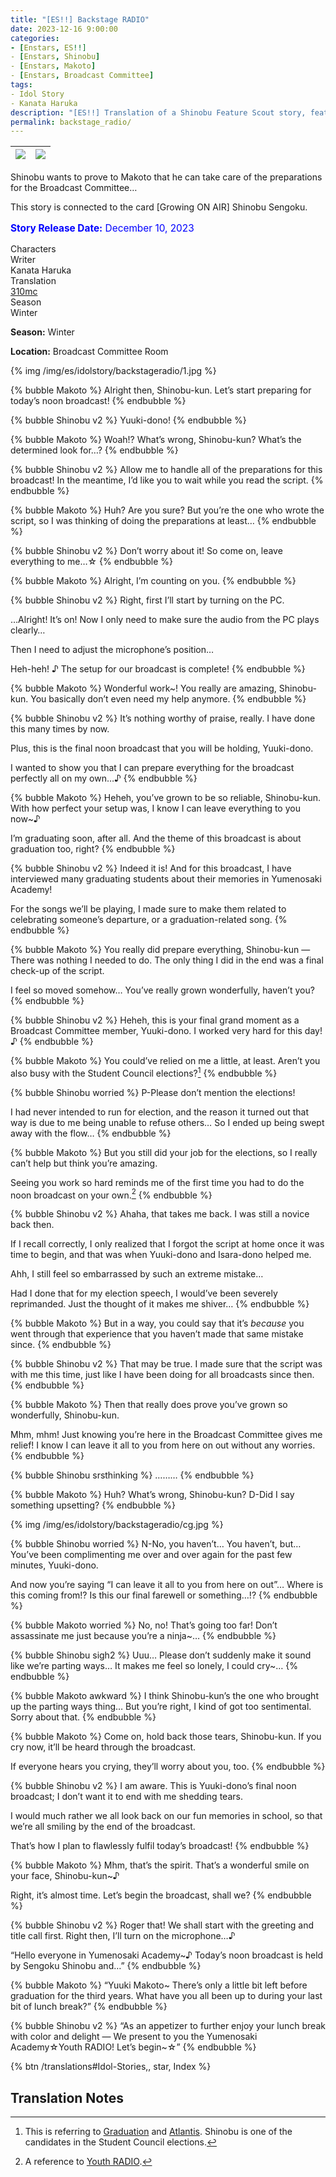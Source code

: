 ```yaml
---
title: "[ES!!] Backstage RADIO"
date: 2023-12-16 9:00:00
categories:
- [Enstars, ES!!]
- [Enstars, Shinobu]
- [Enstars, Makoto]
- [Enstars, Broadcast Committee]
tags:
- Idol Story
- Kanata Haruka
description: "[ES!!] Translation of a Shinobu Feature Scout story, featuring Makoto. Shinobu wants to prove to Makoto that he can take care of the preparations for the Broadcast Committee…"
permalink: backstage_radio/
---
```


![](/img/es/idolstory/backstageradio/c1.jpg)|![](/img/es/idolstory/backstageradio/c2.jpg)
:-:|:-:

Shinobu wants to prove to Makoto that he can take care of the preparations for the Broadcast Committee…

This story is connected to the card [Growing ON AIR] Shinobu Sengoku.

<p style="color:blue;font-size:110%;"><b>Story Release Date:</b> December 10, 2023</p>

<div class="three-wrapper" style="--storyColor:#965e7d;--storyColor-rgb:150,94,125;--storyColor-h:326.8;--storyColor-s: 23%;--storyColor-l:47.8%;">
    <div class="info-area">
        <div class="info">
            <div class="info-item characters">
                <div class="label">
                    Characters
                </div>
                <div class="value">
                <a href="/categories/Enstars/Shinobu" character="Shinobu"></a>
                <a href="/categories/Enstars/Makoto" character="Makoto"></a>
                </div>
            </div>
            <div class="info-item one">
                <div class="label">
                    Writer
                </div>
                <div class="value">
                    Kanata Haruka
                </div>
            </div>
            <div class="info-item two">
                <div class="label">
                    Translation
                </div>
                <div class="value">
                    <a href="/about">310mc</a>
                </div>
            </div>
            <div class="info-item three">
                <div class="label">
                   Season
                </div>
                <div class="value">                 
                    Winter
                </div>
            </div>
        </div>
    </div>
</div>

<!-- more -->

<link rel="stylesheet" href="/css/storylist.css">

<div class="msr-season winter">
    <p><span><b>Season:</b> Winter</span></p>
</div>

<div class="msr-location">
    <p><span><b>Location:</b> Broadcast Committee Room</span></p>
</div>

{% img /img/es/idolstory/backstageradio/1.jpg %}

{% bubble Makoto %}
Alright then, Shinobu-kun. Let’s start preparing for today’s noon broadcast!
{% endbubble %}

{% bubble Shinobu v2 %}
Yuuki-dono!
{% endbubble %}

{% bubble Makoto %}
Woah!? What’s wrong, Shinobu-kun? What’s the determined look for…?
{% endbubble %}

{% bubble Shinobu v2 %}
Allow me to handle all of the preparations for this broadcast! In the meantime, I’d like you to wait while you read the script.
{% endbubble %}

{% bubble Makoto %}
Huh? Are you sure? But you’re the one who wrote the script, so I was thinking of doing the preparations at least…
{% endbubble %}

{% bubble Shinobu v2 %}
Don’t worry about it! So come on, leave everything to me…☆
{% endbubble %}

{% bubble Makoto %}
Alright, I’m counting on you.
{% endbubble %}

{% bubble Shinobu v2 %}
Right, first I’ll start by turning on the PC.

…Alright! It’s on! Now I only need to make sure the audio from the PC plays clearly…

Then I need to adjust the microphone’s position…

Heh-heh! ♪ The setup for our broadcast is complete!
{% endbubble %}

{% bubble Makoto %}
Wonderful work~! You really are amazing, Shinobu-kun. You basically don’t even need my help anymore.
{% endbubble %}

{% bubble Shinobu v2 %}
It’s nothing worthy of praise, really. I have done this many times by now.

Plus, this is the final noon broadcast that you will be holding, Yuuki-dono.

I wanted to show you that I can prepare everything for the broadcast perfectly all on my own…♪
{% endbubble %}

{% bubble Makoto %}
Heheh, you’ve grown to be so reliable, Shinobu-kun. With how perfect your setup was, I know I can leave everything to you now~♪

I’m graduating soon, after all. And the theme of this broadcast is about graduation too, right?
{% endbubble %}

{% bubble Shinobu v2 %}
Indeed it is! And for this broadcast, I have interviewed many graduating students about their memories in Yumenosaki Academy!

For the songs we’ll be playing, I made sure to make them related to celebrating someone’s departure, or a graduation-related song.
{% endbubble %}

{% bubble Makoto %}
You really did prepare everything, Shinobu-kun — There was nothing I needed to do. The only thing I did in the end was a final check-up of the script.

I feel so moved somehow… You’ve really grown wonderfully, haven’t you?
{% endbubble %}

{% bubble Shinobu v2 %}
Heheh, this is your final grand moment as a Broadcast Committee member, Yuuki-dono. I worked very hard for this day! ♪
{% endbubble %}

{% bubble Makoto %}
You could’ve relied on me a little, at least. Aren’t you also busy with the Student Council elections?[^1]
{% endbubble %}

{% bubble Shinobu worried %}
P-Please don’t mention the elections!

I had never intended to run for election, and the reason it turned out that way is due to me being unable to refuse others… So I ended up being swept away with the flow…
{% endbubble %}

{% bubble Makoto %}
But you still did your job for the elections, so I really can’t help but think you’re amazing.

Seeing you work so hard reminds me of the first time you had to do the noon broadcast on your own.[^2]
{% endbubble %}

{% bubble Shinobu v2 %}
Ahaha, that takes me back. I was still a novice back then.

If I recall correctly, I only realized that I forgot the script at home once it was time to begin, and that was when Yuuki-dono and Isara-dono helped me.

Ahh, I still feel so embarrassed by such an extreme mistake…

Had I done that for my election speech, I would’ve been severely reprimanded. Just the thought of it makes me shiver…
{% endbubble %}

{% bubble Makoto %}
But in a way, you could say that it’s <em>because</em> you went through that experience that you haven’t made that same mistake since.
{% endbubble %}

{% bubble Shinobu v2 %}
That may be true. I made sure that the script was with me this time, just like I have been doing for all broadcasts since then.
{% endbubble %}

{% bubble Makoto %}
Then that really does prove you’ve grown so wonderfully, Shinobu-kun.

Mhm, mhm! Just knowing you’re here in the Broadcast Committee gives me relief! I know I can leave it all to you from here on out without any worries.
{% endbubble %}

{% bubble Shinobu srsthinking %}
………
{% endbubble %}

{% bubble Makoto %}
Huh? What’s wrong, Shinobu-kun? D-Did I say something upsetting?
{% endbubble %}

{% img /img/es/idolstory/backstageradio/cg.jpg %}

{% bubble Shinobu worried %}
N-No, you haven’t… You haven’t, but… You’ve been complimenting me over and over again for the past few minutes, Yuuki-dono.

And now you’re saying “I can leave it all to you from here on out”… Where is this coming from!? Is this our final farewell or something…!?
{% endbubble %}

{% bubble Makoto worried %}
No, no! That’s going too far! Don’t assassinate me just because you’re a ninja~…
{% endbubble %}

{% bubble Shinobu sigh2 %}
Uuu… Please don’t suddenly make it sound like we’re parting ways… It makes me feel so lonely, I could cry~…
{% endbubble %}

{% bubble Makoto awkward %}
I think Shinobu-kun’s the one who brought up the parting ways thing… But you’re right, I kind of got too sentimental. Sorry about that.
{% endbubble %}

{% bubble Makoto %}
Come on, hold back those tears, Shinobu-kun. If you cry now, it’ll be heard through the broadcast.

If everyone hears you crying, they’ll worry about you, too.
{% endbubble %}

{% bubble Shinobu v2 %}
I am aware. This is Yuuki-dono’s final noon broadcast; I don’t want it to end with me shedding tears.

I would much rather we all look back on our fun memories in school, so that we’re all smiling by the end of the broadcast.

That’s how I plan to flawlessly fulfil today’s broadcast!
{% endbubble %}

{% bubble Makoto %}
Mhm, that’s the spirit. That’s a wonderful smile on your face, Shinobu-kun~♪

Right, it’s almost time. Let’s begin the broadcast, shall we?
{% endbubble %}

{% bubble Shinobu v2 %}
Roger that! We shall start with the greeting and title call first. Right then, I’ll turn on the microphone…♪

“Hello everyone in Yumenosaki Academy~♪ Today’s noon broadcast is held by Sengoku Shinobu and…”
{% endbubble %}

{% bubble Makoto %}
“Yuuki Makoto~ There’s only a little bit left before graduation for the third years. What have you all been up to during your last bit of lunch break?”
{% endbubble %}

{% bubble Shinobu v2 %}
“As an appetizer to further enjoy your lunch break with color and delight — We present to you the Yumenosaki Academy☆Youth RADIO! Let’s begin~☆”
{% endbubble %}

<div toc>{% btn /translations#Idol-Stories,, star, Index %}</div>

## Translation Notes

[^1]: This is referring to <a href="https://ensemble-stars.fandom.com/wiki/Graduation" target="_blank">Graduation</a> and <a href="https://ensemble-stars.fandom.com/wiki/Atlantis" target="_blank">Atlantis</a>. Shinobu is one of the candidates in the Student Council elections.
[^2]: A reference to <a href="https://ensemble-stars.fandom.com/wiki/Youth_RADIO" target="_blank">Youth RADIO</a>.

